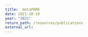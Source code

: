 ```yaml
---
title:  metaPARK
date: 2021-10-10
year: "2021"
return_path: /resources/publications
external_url: 
---
```

